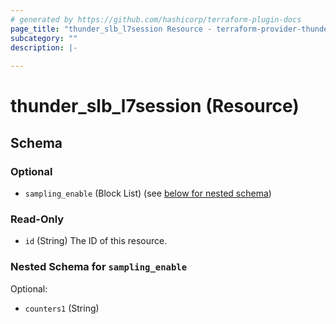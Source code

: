 ```yaml
---
# generated by https://github.com/hashicorp/terraform-plugin-docs
page_title: "thunder_slb_l7session Resource - terraform-provider-thunder"
subcategory: ""
description: |-
  
---
```


# thunder_slb_l7session (Resource)





<!-- schema generated by tfplugindocs -->
## Schema

### Optional

- `sampling_enable` (Block List) (see [below for nested schema](#nestedblock--sampling_enable))

### Read-Only

- `id` (String) The ID of this resource.

<a id="nestedblock--sampling_enable"></a>
### Nested Schema for `sampling_enable`

Optional:

- `counters1` (String)


